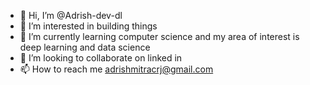 - 👋 Hi, I’m @Adrish-dev-dl
- 👀 I’m interested in building things
- 🌱 I’m currently learning computer science and my area of interest is deep learning and data science
- 💞️ I’m looking to collaborate on linked in 
- 📫 How to reach me adrishmitracrj@gmail.com

<!---
Adrish-dev-dl/Adrish-dev-dl is a ✨ special ✨ repository because its `README.md` (this file) appears on your GitHub profile.
You can click the Preview link to take a look at your changes.
--->
